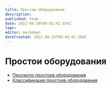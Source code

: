 ```yaml
---
title: Простои оборудования
description: 
published: true
date: 2022-08-29T09:02:42.934Z
tags: 
editor: markdown
dateCreated: 2022-08-29T08:44:45.264Z
---
```


# Простои оборудования


* [Просмотр простоев оборудования](prosmotr-prostoev-oborudovaniya.md)
* [Классификация простоев оборудования](klassifikaciya-prostoya-oborudovaniya.md)
